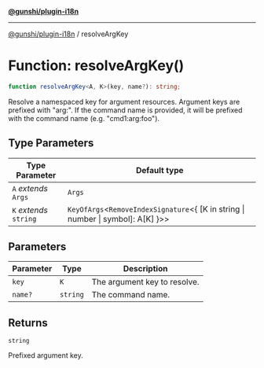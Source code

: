 [**@gunshi/plugin-i18n**](../index.md)

***

[@gunshi/plugin-i18n](../index.md) / resolveArgKey

# Function: resolveArgKey()

```ts
function resolveArgKey<A, K>(key, name?): string;
```

Resolve a namespaced key for argument resources.
Argument keys are prefixed with "arg:".
If the command name is provided, it will be prefixed with the command name (e.g. "cmd1:arg:foo").

## Type Parameters

| Type Parameter | Default type |
| ------ | ------ |
| `A` *extends* `Args` | `Args` |
| `K` *extends* `string` | `KeyOfArgs`\<`RemoveIndexSignature`\<\{ \[K in string \| number \| symbol\]: A\[K\] \}\>\> |

## Parameters

| Parameter | Type | Description |
| ------ | ------ | ------ |
| `key` | `K` | The argument key to resolve. |
| `name?` | `string` | The command name. |

## Returns

`string`

Prefixed argument key.
